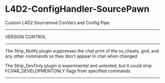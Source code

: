 # L4D2-ConfigHandler-SourcePawn
Custom L4D2 Sourcemod ConVars and Config Pipe
___


VERSION CONTROL
***
The Strip_Notify plugin suppresses the chat print of the sv_cheats, god, and any other commands so they don't appear in chat when changed

The Strip_DevOnly plugin is experimental and untested, but it could strip FCVAR_DEVELOPMENTONLY flags from specified commands
***
